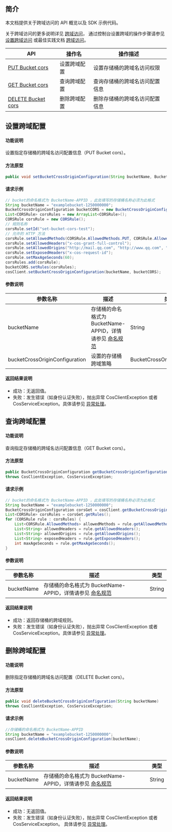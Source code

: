 ## 简介

本文档提供关于跨域访问的 API 概览以及 SDK 示例代码。

关于跨域访问的更多说明详见 [跨域访问](https://intl.cloud.tencent.com/document/product/436/40697)， 通过控制台设置跨域的操作步骤请参见 [设置跨域访问](https://intl.cloud.tencent.com/document/product/436/13318) 或最佳实践文档 [跨域访问](https://intl.cloud.tencent.com/document/product/436/11488)。

| API                                                          | 操作名       | 操作描述                       |
| ------------------------------------------------------------ | ------------ | ------------------------------ |
| [PUT Bucket cors](https://intl.cloud.tencent.com/document/product/436/8279) | 设置跨域配置 | 设置存储桶的跨域名访问权限     |
| [GET Bucket cors](https://intl.cloud.tencent.com/document/product/436/8274) | 查询跨域配置 | 查询存储桶的跨域名访问配置信息 |
| [DELETE Bucket cors](https://intl.cloud.tencent.com/document/product/436/8283) | 删除跨域配置 | 删除存储桶的跨域名访问配置信息 |

## 设置跨域配置

#### 功能说明

设置指定存储桶的跨域名访问配置信息（PUT Bucket cors）。

#### 方法原型

```java
public void setBucketCrossOriginConfiguration(String bucketName, BucketCrossOriginConfiguration bucketCrossOriginConfiguration);
```

#### 请求示例

[//]: # (.cssg-snippet-put-bucket-cors)
```java
// bucket的命名格式为 BucketName-APPID ，此处填写的存储桶名称必须为此格式
String bucketName = "examplebucket-1250000000";
BucketCrossOriginConfiguration bucketCORS = new BucketCrossOriginConfiguration();
List<CORSRule> corsRules = new ArrayList<CORSRule>();
CORSRule corsRule = new CORSRule();
// 规则名称
corsRule.setId("set-bucket-cors-test");
// 允许的 HTTP 方法
corsRule.setAllowedMethods(CORSRule.AllowedMethods.PUT, CORSRule.AllowedMethods.GET, CORSRule.AllowedMethods.HEAD);
corsRule.setAllowedHeaders("x-cos-grant-full-control");
corsRule.setAllowedOrigins("http://mail.qq.com", "http://www.qq.com", "http://video.qq.com");
corsRule.setExposedHeaders("x-cos-request-id");
corsRule.setMaxAgeSeconds(60);
corsRules.add(corsRule);
bucketCORS.setRules(corsRules);
cosClient.setBucketCrossOriginConfiguration(bucketName, bucketCORS);
```


#### 参数说明

| 参数名称                       | 描述                                                         | 类型                           |
| ------------------------------ | ------------------------------------------------------------ | ------------------------------ |
| bucketName                     | 存储桶的命名格式为 BucketName-APPID，详情请参见 [命名规范](https://intl.cloud.tencent.com/document/product/436/13312) | String                         |
| bucketCrossOriginConfiguration | 设置的存储桶跨域策略                                         | BucketCrossOriginConfiguration |

#### 返回结果说明

- 成功：无返回值。
- 失败：发生错误（如身份认证失败），抛出异常 CosClientException 或者 CosServiceException。具体请参见 [异常处理](https://intl.cloud.tencent.com/document/product/436/31537)。


## 查询跨域配置

#### 功能说明

查询指定存储桶的跨域名访问配置信息（GET Bucket cors）。

#### 方法原型

```java
public BucketCrossOriginConfiguration getBucketCrossOriginConfiguration(String bucketName)
throws CosClientException, CosServiceException;
```

#### 请求示例

[//]: # (.cssg-snippet-get-bucket-cors)
```java
// bucket的命名格式为 BucketName-APPID ，此处填写的存储桶名称必须为此格式
String bucketName = "examplebucket-1250000000";
BucketCrossOriginConfiguration corsGet = cosClient.getBucketCrossOriginConfiguration(bucketName);
List<CORSRule> corsRules = corsGet.getRules();
for (CORSRule rule : corsRules) {
    List<CORSRule.AllowedMethods> allowedMethods = rule.getAllowedMethods();
    List<String> allowedHeaders = rule.getAllowedHeaders();
    List<String> allowedOrigins = rule.getAllowedOrigins();
    List<String> exposedHeaders = rule.getExposedHeaders();
    int maxAgeSeconds = rule.getMaxAgeSeconds();
}
```


#### 参数说明

| 参数名称   | 描述                                                         | 类型   |
| ---------- | ------------------------------------------------------------ | ------ |
| bucketName | 存储桶的命名格式为 BucketName-APPID，详情请参见 [命名规范](https://intl.cloud.tencent.com/document/product/436/13312) | String |

#### 返回结果说明

- 成功：返回存储桶的跨域规则。
- 失败：发生错误（如身份认证失败），抛出异常 CosClientException 或者 CosServiceException。具体请参见 [异常处理](https://intl.cloud.tencent.com/document/product/436/31537)。


## 删除跨域配置

#### 功能说明

删除指定存储桶的跨域名访问配置（DELETE Bucket cors）。

#### 方法原型

```java
public void deleteBucketCrossOriginConfiguration(String bucketName)
throws CosClientException, CosServiceException;
```

#### 请求示例

[//]: # (.cssg-snippet-delete-bucket-cors)
```java
//存储桶的命名格式为 BucketName-APPID
String bucketName = "examplebucket-1250000000";
cosClient.deleteBucketCrossOriginConfiguration(bucketName);
```

#### 参数说明

| 参数名称   | 描述                                                         | 类型   |
| ---------- | ------------------------------------------------------------ | ------ |
| bucketName | 存储桶的命名格式为 BucketName-APPID，详情请参见 [命名规范](https://intl.cloud.tencent.com/document/product/436/13312) | String |

#### 返回结果说明

- 成功：无返回值。
- 失败：发生错误（如身份认证失败），抛出异常 CosClientException 或者 CosServiceException。 具体请参见 [异常处理](https://intl.cloud.tencent.com/document/product/436/31537)。
